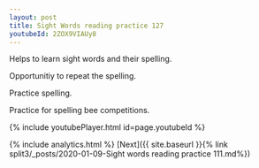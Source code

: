 ```yaml
---
layout: post
title: Sight Words reading practice 127
youtubeId: 2ZOX9VIAUy8
---
```

 
 
Helps to learn sight words and their spelling.

Opportunitiy to repeat the spelling. 

Practice spelling. 
 
Practice for spelling bee competitions. 
 
{% include youtubePlayer.html id=page.youtubeId %}
 
 
{% include analytics.html %} 
[Next]({{ site.baseurl }}{% link  split3/_posts/2020-01-09-Sight words reading practice 111.md%})
 
